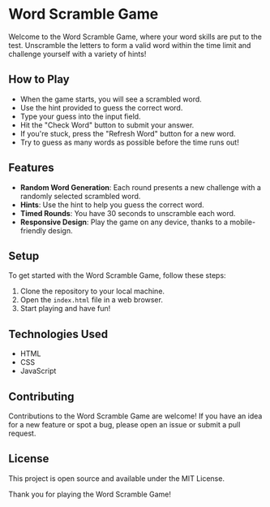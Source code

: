 # Word Scramble Game

Welcome to the Word Scramble Game, where your word skills are put to the test. Unscramble the letters to form a valid word within the time limit and challenge yourself with a variety of hints!

## How to Play

- When the game starts, you will see a scrambled word.
- Use the hint provided to guess the correct word.
- Type your guess into the input field.
- Hit the "Check Word" button to submit your answer.
- If you're stuck, press the "Refresh Word" button for a new word.
- Try to guess as many words as possible before the time runs out!

## Features

- **Random Word Generation**: Each round presents a new challenge with a randomly selected scrambled word.
- **Hints**: Use the hint to help you guess the correct word.
- **Timed Rounds**: You have 30 seconds to unscramble each word.
- **Responsive Design**: Play the game on any device, thanks to a mobile-friendly design.

## Setup

To get started with the Word Scramble Game, follow these steps:

1. Clone the repository to your local machine.
2. Open the `index.html` file in a web browser.
3. Start playing and have fun!

## Technologies Used

- HTML
- CSS
- JavaScript

## Contributing

Contributions to the Word Scramble Game are welcome! If you have an idea for a new feature or spot a bug, please open an issue or submit a pull request.

## License

This project is open source and available under the MIT License.


Thank you for playing the Word Scramble Game!

